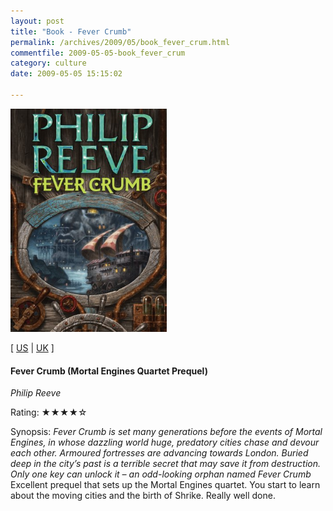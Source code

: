 ```yaml
---
layout: post
title: "Book - Fever Crumb"
permalink: /archives/2009/05/book_fever_crum.html
commentfile: 2009-05-05-book_fever_crum
category: culture
date: 2009-05-05 15:15:02

---
```


<img class="photo right" src="/assets/images/1407102427.jpg" width="250" alt="Fever Crumb (Mortal Engines Quartet Prequel) cover" />

\[ [US](http://www.amazon.com/o/asin/1407102427) | [UK](http://www.amazon.co.uk/o/asin/1407102427) \]

#### Fever Crumb (Mortal Engines Quartet Prequel)

<em>Philip Reeve</em>

Rating: ★★★★☆

<div class="book_synopsis">
Synopsis: <em>Fever Crumb is set many generations before the events of Mortal Engines, in whose dazzling world huge, predatory cities chase and devour each other. Armoured fortresses are advancing towards London. Buried deep in the city’s past is a terrible secret that may save it from destruction. Only one key can unlock it – an odd-looking orphan named Fever Crumb</em>

</div>
Excellent prequel that sets up the Mortal Engines quartet. You start to learn about the moving cities and the birth of Shrike. Really well done.
